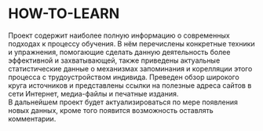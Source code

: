# HOW-TO-LEARN
Проект содержит наиболее полную информацию о современных подходах к процессу  обучения. В нём перечислены конкретные техники и упражнения, помогающие сделать данную деятельность более эффективной и захватывающей, также приведены актуальные статистические данные о механизмах запоминания и корелляции этого процесса с трудоустройством индивида. Преведен обзор широкого круга источников и представлены ссылки на полезные адреса сайтов в сети Интернет, медиа-файлы и печатные издания.<br>
В дальнейшем проект будет актуализироваться по мере появления новых данных, кроме того появится возможность оставлять комментарии.